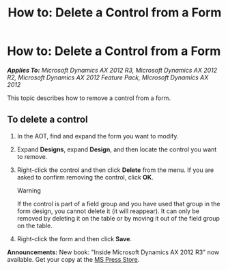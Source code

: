 ﻿---
title: 'How to: Delete a Control from a Form'
TOCTitle: 'How to: Delete a Control from a Form'
ms:assetid: 87e478e4-c82d-44b4-b04a-dd41037a17f2
ms:mtpsurl: https://msdn.microsoft.com/en-us/library/Aa658450(v=AX.60)
ms:contentKeyID: 35246223
ms.date: 05/18/2015
mtps_version: v=AX.60
---

# How to: Delete a Control from a Form 


_**Applies To:** Microsoft Dynamics AX 2012 R3, Microsoft Dynamics AX 2012 R2, Microsoft Dynamics AX 2012 Feature Pack, Microsoft Dynamics AX 2012_

This topic describes how to remove a control from a form.

## To delete a control

1.  In the AOT, find and expand the form you want to modify.

2.  Expand **Designs**, expand **Design**, and then locate the control you want to remove.

3.  Right-click the control and then click **Delete** from the menu. If you are asked to confirm removing the control, click **OK**.
    

    > [!WARNING]
    > <P>If the control is part of a field group and you have used that group in the form design, you cannot delete it (it will reappear). It can only be removed by deleting it on the table or by moving it out of the field group on the table.</P>



4.  Right-click the form and then click **Save**.

  
**Announcements:** New book: "Inside Microsoft Dynamics AX 2012 R3" now available. Get your copy at the [MS Press Store](https://www.microsoftpressstore.com/store/inside-microsoft-dynamics-ax-2012-r3-9780735685109).

